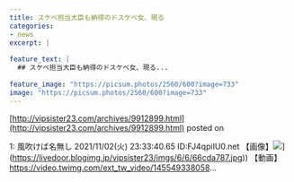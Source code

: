 ```yaml
---
title: スケベ担当大臣も納得のドスケベ女、現る
categories:
- news
excerpt: |
  
feature_text: |
  ## スケベ担当大臣も納得のドスケベ女、現る...
  
feature_image: "https://picsum.photos/2560/600?image=733"
image: "https://picsum.photos/2560/600?image=733"
---
```


[http://vipsister23.com/archives/9912899.html](http://vipsister23.com/archives/9912899.html)
posted on 

<!--more-->

1: 風吹けば名無し 2021/11/02(火) 23:33:40.65 ID:FJ4qpiIU0.net 【画像】![](https://livedoor.blogimg.jp/vipsister23/imgs/f/5/f587e6c8.jpg[https://livedoor.blogimg.jp/vipsister23/imgs/6/6/66cda787.jpg)](https://livedoor.blogimg.jp/vipsister23/imgs/6/6/66cda787.jpg)) 【動画】 https://video.twimg.com/ext_tw_video/145549338058...
